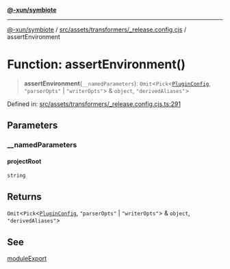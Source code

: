 [**@-xun/symbiote**](../../../../../README.md)

***

[@-xun/symbiote](../../../../../README.md) / [src/assets/transformers/\_release.config.cjs](../README.md) / assertEnvironment

# Function: assertEnvironment()

> **assertEnvironment**(`__namedParameters`): `Omit`\<`Pick`\<[`PluginConfig`](../type-aliases/PluginConfig.md), `"parserOpts"` \| `"writerOpts"`\> & `object`, `"derivedAliases"`\>

Defined in: [src/assets/transformers/\_release.config.cjs.ts:291](https://github.com/Xunnamius/symbiote/blob/520897b087b8e240c6e7c9236ad875776c29a907/src/assets/transformers/_release.config.cjs.ts#L291)

## Parameters

### \_\_namedParameters

#### projectRoot

`string`

## Returns

`Omit`\<`Pick`\<[`PluginConfig`](../type-aliases/PluginConfig.md), `"parserOpts"` \| `"writerOpts"`\> & `object`, `"derivedAliases"`\>

## See

[moduleExport](moduleExport.md)
